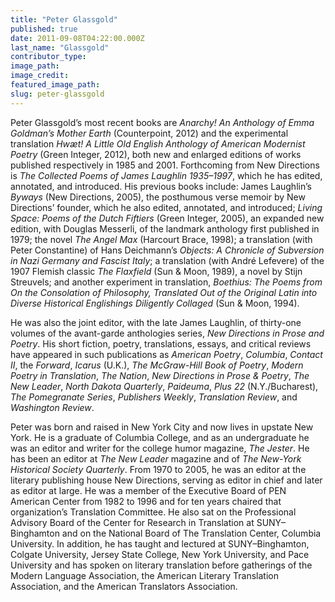 ```yaml
---
title: "Peter Glassgold"
published: true
date: 2011-09-08T04:22:00.000Z
last_name: "Glassgold"
contributor_type:
image_path:
image_credit:
featured_image_path:
slug: peter-glassgold
---
```


Peter Glassgold’s most recent books are _Anarchy! An Anthology of Emma Goldman’s Mother Earth_ (Counterpoint, 2012) and the experimental translation _Hwæt! A Little Old English Anthology of American Modernist Poetry_ (Green Integer, 2012), both new and enlarged editions of works published respectively in 1985 and 2001. Forthcoming from New Directions is _The Collected Poems of James Laughlin 1935–1997_, which he has edited, annotated, and introduced. His previous books include: James Laughlin’s _Byways_ (New Directions, 2005), the posthumous verse memoir by New Directions’ founder, which he also edited, annotated, and introduced; _Living Space: Poems of the Dutch Fiftiers_ (Green Integer, 2005), an expanded new edition, with Douglas Messerli, of the landmark anthology first published in 1979; the novel _The Angel Max_ (Harcourt Brace, 1998); a translation (with Peter Constantine) of Hans Deichmann’s _Objects: A Chronicle of Subversion in Nazi Germany and Fascist Italy_; a translation (with André Lefevere) of the 1907 Flemish classic _The Flaxfield_ (Sun & Moon, 1989), a novel by Stijn Streuvels; and another experiment in translation, _Boethius: The Poems from On the Consolation of Philosophy, Translated Out of the Original Latin into Diverse Historical Englishings Diligently Collaged_ (Sun & Moon, 1994).

He was also the joint editor, with the late James Laughlin, of thirty-one volumes of the avant-garde anthologies series, _New Directions in Prose and Poetry_. His short fiction, poetry, translations, essays, and critical reviews have appeared in such publications as _American Poetry_, _Columbia_, _Contact II_, the _Forward_, _Icarus_ (U.K.), _The McGraw-Hill Book of Poetry_, _Modern Poetry in Translation_, _The Nation_, _New Directions in Prose & Poetry_, _The New Leader_, _North Dakota Quarterly_, _Paideuma_, _Plus 22_ (N.Y./Bucharest), _The Pomegranate Series_, _Publishers Weekly_, _Translation Review_, and _Washington Review_.

Peter was born and raised in New York City and now lives in upstate New York. He is a graduate of Columbia College, and as an undergraduate he was an editor and writer for the college humor magazine, _The Jester_. He has been an editor at _The New Leader_ magazine and of _The New-York Historical Society Quarterly_. From 1970 to 2005, he was an editor at the literary publishing house New Directions, serving as editor in chief and later as editor at large. He was a member of the Executive Board of PEN American Center from 1982 to 1996 and for ten years chaired that organization’s Translation Committee. He also sat on the Professional Advisory Board of the Center for Research in Translation at SUNY–Binghamton and on the National Board of The Translation Center, Columbia University. In addition, he has taught and lectured at SUNY–Binghamton, Colgate University, Jersey State College, New York University, and Pace University and has spoken on literary translation before gatherings of the Modern Language Association, the American Literary Translation Association, and the American Translators Association.

